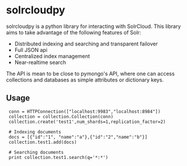 solrcloudpy
===========

solrcloudpy is a python library for interacting with SolrCloud. This library aims to take advantage of the following features of Solr:

* Distributed indexing and searching and transparent failover
* Full JSON api
* Centralized index management
* Near-realtime search

The API is mean to be close to pymongo's API, where one can access collections and databases as simple attributes 
or dictionary keys.  

Usage
-------

   
     conn = HTTPConnection(["localhost:9983","localhost:8984"])
     collection = collection.Collection(conn)
     collection.create('test1',num_shards=1,replication_factor=2)
          
     # Indexing documents
     docs = [{"id":"1", "name":"a"},{"id":"2","name":"b"}]
     collection.test1.add(docs)

     # Searching documents
     print collection.test1.search(q='*:*')
 
